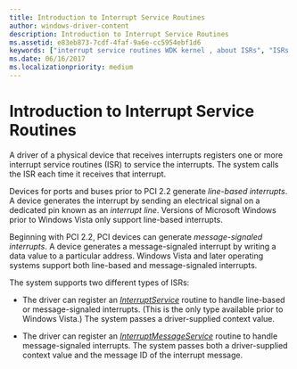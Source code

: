 ```yaml
---
title: Introduction to Interrupt Service Routines
author: windows-driver-content
description: Introduction to Interrupt Service Routines
ms.assetid: e83eb873-7cdf-4faf-9a6e-cc5954ebf1d6
keywords: ["interrupt service routines WDK kernel , about ISRs", "ISRs WDK kernel , about interrupt service routines", "InterruptService", "line-based interrupts WDK kernel", "interrupt lines WDK kernel", "message-signaled interrupts WDK kernel", "InterruptMessageService"]
ms.date: 06/16/2017
ms.localizationpriority: medium
---
```


# Introduction to Interrupt Service Routines


A driver of a physical device that receives interrupts registers one or more interrupt service routines (ISR) to service the interrupts. The system calls the ISR each time it receives that interrupt.

Devices for ports and buses prior to PCI 2.2 generate *line-based interrupts*. A device generates the interrupt by sending an electrical signal on a dedicated pin known as an *interrupt line*. Versions of Microsoft Windows prior to Windows Vista only support line-based interrupts.

Beginning with PCI 2.2, PCI devices can generate *message-signaled interrupts*. A device generates a message-signaled interrupt by writing a data value to a particular address. Windows Vista and later operating systems support both line-based and message-signaled interrupts.

The system supports two different types of ISRs:

-   The driver can register an [*InterruptService*](https://msdn.microsoft.com/library/windows/hardware/ff547958) routine to handle line-based or message-signaled interrupts. (This is the only type available prior to Windows Vista.) The system passes a driver-supplied context value.

-   The driver can register an [*InterruptMessageService*](https://msdn.microsoft.com/library/windows/hardware/ff547940) routine to handle message-signaled interrupts. The system passes both a driver-supplied context value and the message ID of the interrupt message.

 

 




